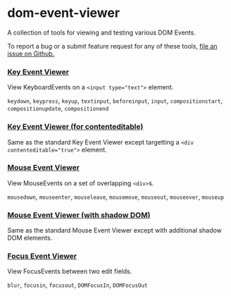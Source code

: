 # dom-event-viewer

A collection of tools for viewing and testing various DOM Events.

To report a bug or a submit feature request for any of these tools,
<a href="https://github.com/garykac/dom-event-viewer/issues/new">file an issue on Github.

### [Key Event Viewer](https://domeventviewer.com/key-event-viewer.html)

View KeyboardEvents on a `<input type="text">` element.

`keydown`, `keypress`, `keyup`, `textinput`, `beforeinput`, `input`, `compositionstart`, `compositionupdate`, `compositionend`

### [Key Event Viewer (for contenteditable)](https://domeventviewer.com/key-event-viewer-ce.html)

Same as the standard Key Event Viewer except targetting a `<div contenteditable="true">` element.

### [Mouse Event Viewer](https://domeventviewer.com/mouse-event-viewer.html)

View MouseEvents on a set of overlapping `<div>`s.

`mousedown`, `mouseenter`, `mouseleave`, `mousemove`, `mouseout`, `mouseover`, `mouseup`

### [Mouse Event Viewer (with shadow DOM)](https://domeventviewer.com/mouse-event-viewer-shadow.html)

Same as the standard Mouse Event Viewer except with additional shadow DOM elements.

### [Focus Event Viewer](https://domeventviewer.com/focus-event-viewer.html)

View FocusEvents between two edit fields.

`blur`, `focusin`, `focusout`, `DOMFocusIn`, `DOMFocusOut`
